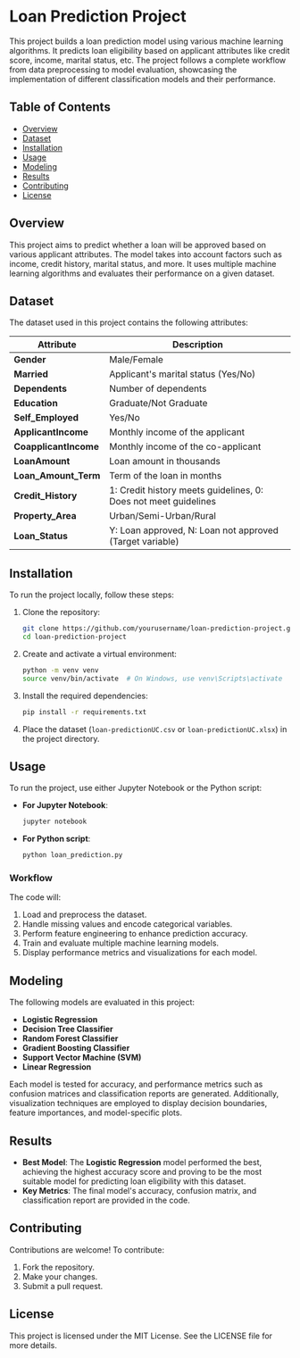 # Loan Prediction Project

This project builds a loan prediction model using various machine learning algorithms. It predicts loan eligibility based on applicant attributes like credit score, income, marital status, etc. The project follows a complete workflow from data preprocessing to model evaluation, showcasing the implementation of different classification models and their performance.

## Table of Contents
- [Overview](#overview)
- [Dataset](#dataset)
- [Installation](#installation)
- [Usage](#usage)
- [Modeling](#modeling)
- [Results](#results)
- [Contributing](#contributing)
- [License](#license)

## Overview
This project aims to predict whether a loan will be approved based on various applicant attributes. The model takes into account factors such as income, credit history, marital status, and more. It uses multiple machine learning algorithms and evaluates their performance on a given dataset.

## Dataset
The dataset used in this project contains the following attributes:

| Attribute          | Description                                                                 |
|--------------------|-----------------------------------------------------------------------------|
| **Gender**         | Male/Female                                                                  |
| **Married**        | Applicant's marital status (Yes/No)                                          |
| **Dependents**     | Number of dependents                                                          |
| **Education**      | Graduate/Not Graduate                                                         |
| **Self_Employed**  | Yes/No                                                                        |
| **ApplicantIncome**| Monthly income of the applicant                                               |
| **CoapplicantIncome**| Monthly income of the co-applicant                                          |
| **LoanAmount**     | Loan amount in thousands                                                      |
| **Loan_Amount_Term**| Term of the loan in months                                                   |
| **Credit_History** | 1: Credit history meets guidelines, 0: Does not meet guidelines              |
| **Property_Area**  | Urban/Semi-Urban/Rural                                                       |
| **Loan_Status**    | Y: Loan approved, N: Loan not approved (Target variable)                      |

## Installation
To run the project locally, follow these steps:

1. Clone the repository:
    ```bash
    git clone https://github.com/yourusername/loan-prediction-project.git
    cd loan-prediction-project
    ```

2. Create and activate a virtual environment:
    ```bash
    python -m venv venv
    source venv/bin/activate  # On Windows, use venv\Scripts\activate
    ```

3. Install the required dependencies:
    ```bash
    pip install -r requirements.txt
    ```

4. Place the dataset (`loan-predictionUC.csv` or `loan-predictionUC.xlsx`) in the project directory.

## Usage
To run the project, use either Jupyter Notebook or the Python script:

- **For Jupyter Notebook**:
    ```bash
    jupyter notebook
    ```

- **For Python script**:
    ```bash
    python loan_prediction.py
    ```

### Workflow
The code will:
1. Load and preprocess the dataset.
2. Handle missing values and encode categorical variables.
3. Perform feature engineering to enhance prediction accuracy.
4. Train and evaluate multiple machine learning models.
5. Display performance metrics and visualizations for each model.

## Modeling
The following models are evaluated in this project:

- **Logistic Regression**
- **Decision Tree Classifier**
- **Random Forest Classifier**
- **Gradient Boosting Classifier**
- **Support Vector Machine (SVM)**
- **Linear Regression**

Each model is tested for accuracy, and performance metrics such as confusion matrices and classification reports are generated. Additionally, visualization techniques are employed to display decision boundaries, feature importances, and model-specific plots.

## Results
- **Best Model**: The **Logistic Regression** model performed the best, achieving the highest accuracy score and proving to be the most suitable model for predicting loan eligibility with this dataset.
- **Key Metrics**: The final model's accuracy, confusion matrix, and classification report are provided in the code.

## Contributing
Contributions are welcome! To contribute:
1. Fork the repository.
2. Make your changes.
3. Submit a pull request.

## License
This project is licensed under the MIT License. See the LICENSE file for more details.
